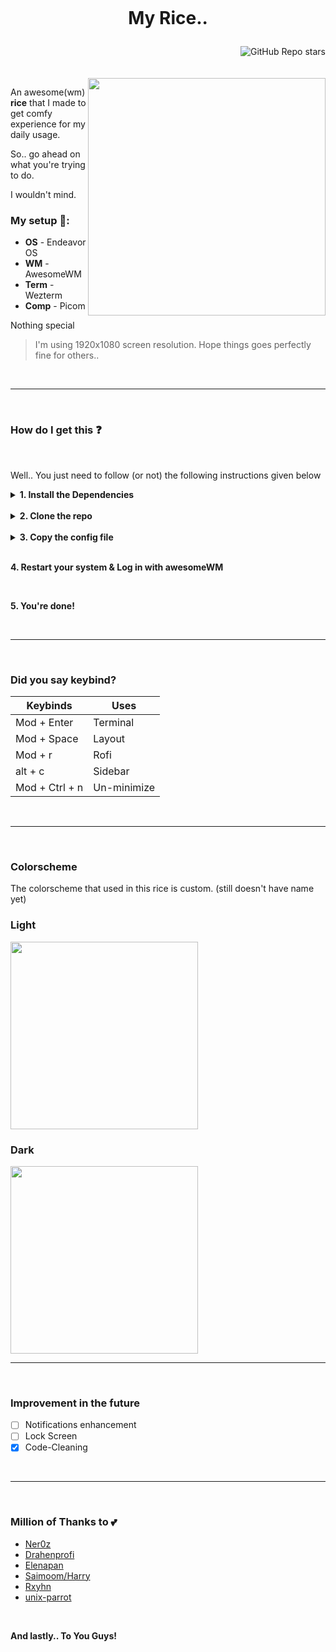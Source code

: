 
<h1 align='center'>
  
  <br>
  
  My Rice..
</h1>

<img align='right' alt="GitHub Repo stars" src="https://img.shields.io/github/stars/rklyz/MyRice?color=%23E6B88A&logo=starship&style=for-the-badge">

<br>

<br>

<br>

<img align='right' width='380px' src="https://raw.githubusercontent.com/rklyz/MyRice/main/.github/montage.png">

An awesome(wm) **rice** that I made to get comfy experience for my daily usage.<br>

So.. go ahead on what you're trying to do.

I wouldn't mind.

### My setup 🧰:

- **OS** - Endeavor OS
- **WM**   - AwesomeWM
- **Term**  -  Wezterm
- **Comp**  -  Picom

Nothing special

> I'm using 1920x1080 screen resolution. Hope things goes perfectly fine for others..

<br>

---

<br>

### How do I get this ❓

<br>

Well.. You just need to follow (or not) the following instructions given below

<details close>

<summary><b>1. Install the Dependencies</b></summary>
  
  - [awesome-git](https://aur.archlinux.org/packages/awesome-git)
  - [mpd-mpris](https://github.com/natsukagami/mpd-mpris)
  - [picom (pijulius fork)](https://github.com/pijulius/picom)
  - jq
  - inotify-tools
  - playerctl
  - brightnessctl
  - pulseaudio
  - network-manager
  - rxvt-unicode
  - mpd
  - ncmpcpp
  - redshift
  - bluez
  - bluez-utils
  - wezterm

<br>

**Required Fonts**

- [Material Design Icons](https://materialdesignicons.com/)
- Roboto
- Iosevka

</details>

<br>

<details close>

<summary><b>2. Clone the repo</b></summary>

```sh
git clone https://github.com/rklyz/MyRice.git
cd MyRice/conf/
git submodule init
git submodule update
```

</details>

<br>

<details close>

<summary><b>3. Copy the config file</b></summary>

```sh
cp -rf cava awesome mpd ncmpcpp picom $HOME/.config/
cp -rf .Xresources .bashrc .vimrc .zshrc $HOME/
cd ..; cp -rf misc/fonts/* $HOME/.local/share/fonts/
fc-cache -v
systemctl enable mpd.service; systemctl start mpd.service
```

Change to your wall location at awesome.theme.theme

You might wanna put your city name inside awesome.signals.weather

</details>

<br>

**4. Restart your system & Log in with awesomeWM**

<br>

**5. You're done!**

<br>

---

<br>

### Did you say keybind?

| Keybinds    | Uses     |
| ----------- | -------- |
| Mod + Enter | Terminal |
| Mod + Space | Layout   |
| Mod + r     | Rofi      |
| alt + c     | Sidebar  |
| Mod + Ctrl + n | Un-minimize |

<br>

---

<br>

### Colorscheme

The colorscheme that used in this rice is custom. (still doesn't have name yet)

### Light

<img width='300px' src='https://i.imgur.com/sXDJ3dw.png'>

### Dark

<img width='300px' src='https://i.imgur.com/SkdhTVQ.png'>

---

<br>

### Improvement in the future

- [ ] Notifications enhancement
- [ ] Lock Screen 
- [x] Code-Cleaning

<br>

---

<br>

### Million of Thanks to 💕

- [Ner0z](https://github.com/ner0z/dotfiles)
- [Drahenprofi](https://github.com/drahenprofi/dotfiles)
- [Elenapan](https://github.com/elenapan/dotfiles)
- [Saimoom/Harry](https://github.com/saimoomedits/dotfiles)
- [Rxyhn](https://github.com/rxyhn/dotfiles)
- [unix-parrot](https://github.com/unix-parrot)

<br>

**And lastly.. To You Guys!**
